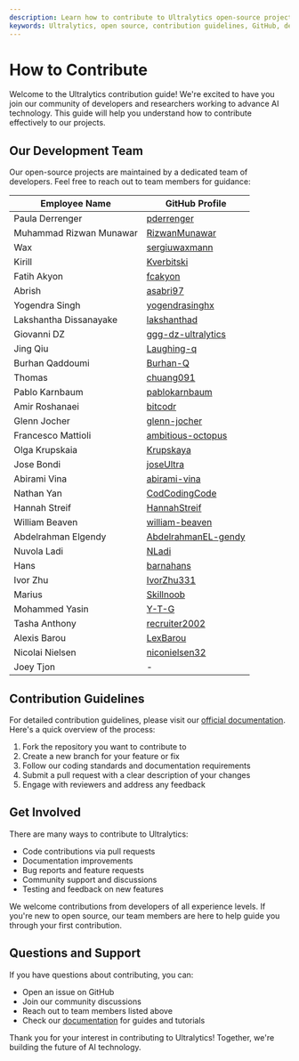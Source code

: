 ```yaml
---
description: Learn how to contribute to Ultralytics open-source projects and connect with our development team. Follow our guidelines to make meaningful contributions to our AI ecosystem.
keywords: Ultralytics, open source, contribution guidelines, GitHub, development team, AI, machine learning, collaboration
---
```


# How to Contribute

Welcome to the Ultralytics contribution guide! We're excited to have you join our community of developers and researchers working to advance AI technology. This guide will help you understand how to contribute effectively to our projects.

## Our Development Team

Our open-source projects are maintained by a dedicated team of developers. Feel free to reach out to team members for guidance:

| Employee Name           | GitHub Profile                                                |
| ----------------------- | ------------------------------------------------------------- |
| Paula Derrenger         | [pderrenger](https://github.com/pderrenger)                   |
| Muhammad Rizwan Munawar | [RizwanMunawar](https://github.com/RizwanMunawar)             |
| Wax                     | [sergiuwaxmann](https://github.com/sergiuwaxmann)             |
| Kirill                  | [Kverbitski](https://github.com/Kverbitski)                   |
| Fatih Akyon             | [fcakyon](https://github.com/fcakyon)                         |
| Abrish                  | [asabri97](https://github.com/asabri97)                       |
| Yogendra Singh          | [yogendrasinghx](https://github.com/yogendrasinghx)           |
| Lakshantha Dissanayake  | [lakshanthad](https://github.com/lakshanthad)                 |
| Giovanni DZ             | [ggg-dz-ultralytics](https://github.com/ggg-dz-ultralytics)   |
| Jing Qiu                | [Laughing-q](https://github.com/Laughing-q)                   |
| Burhan Qaddoumi         | [Burhan-Q](https://github.com/Burhan-Q)                       |
| Thomas                  | [chuang091](https://github.com/chuang091)                     |
| Pablo Karnbaum          | [pablokarnbaum](https://github.com/pablokarnbaum)             |
| Amir Roshanaei          | [bitcodr](https://github.com/bitcodr)                         |
| Glenn Jocher            | [glenn-jocher](https://github.com/glenn-jocher)               |
| Francesco Mattioli      | [ambitious-octopus](https://github.com/ambitious-octopus)     |
| Olga Krupskaia          | [Krupskaya](https://github.com/Krupskaya)                     |
| Jose Bondi              | [joseUltra](https://github.com/joseUltra)                     |
| Abirami Vina            | [abirami-vina](https://github.com/abirami-vina)               |
| Nathan Yan              | [CodCodingCode](https://github.com/CodCodingCode)             |
| Hannah Streif           | [HannahStreif](https://github.com/HannahStreif)               |
| William Beaven          | [william-beaven](https://github.com/william-beaven)           |
| Abdelrahman Elgendy     | [AbdelrahmanEL-gendy](https://github.com/AbdelrahmanEL-gendy) |
| Nuvola Ladi             | [NLadi](https://github.com/NLadi)                             |
| Hans                    | [barnahans](https://github.com/barnahans)                     |
| Ivor Zhu                | [IvorZhu331](https://github.com/IvorZhu331)                   |
| Marius                  | [Skillnoob](https://github.com/Skillnoob)                     |
| Mohammed Yasin          | [Y-T-G](https://github.com/Y-T-G)                             |
| Tasha Anthony           | [recruiter2002](https://github.com/recruiter2002)             |
| Alexis Barou            | [LexBarou](https://github.com/LexBarou)                       |
| Nicolai Nielsen         | [niconielsen32](https://github.com/niconielsen32)             |
| Joey Tjon | - |

## Contribution Guidelines

For detailed contribution guidelines, please visit our [official documentation](https://docs.ultralytics.com/help/contribute). Here's a quick overview of the process:

1. Fork the repository you want to contribute to
2. Create a new branch for your feature or fix
3. Follow our coding standards and documentation requirements
4. Submit a pull request with a clear description of your changes
5. Engage with reviewers and address any feedback

## Get Involved

There are many ways to contribute to Ultralytics:

- Code contributions via pull requests
- Documentation improvements
- Bug reports and feature requests
- Community support and discussions
- Testing and feedback on new features

We welcome contributions from developers of all experience levels. If you're new to open source, our team members are here to help guide you through your first contribution.

## Questions and Support

If you have questions about contributing, you can:

- Open an issue on GitHub
- Join our community discussions
- Reach out to team members listed above
- Check our [documentation](https://docs.ultralytics.com) for guides and tutorials

Thank you for your interest in contributing to Ultralytics! Together, we're building the future of AI technology.
